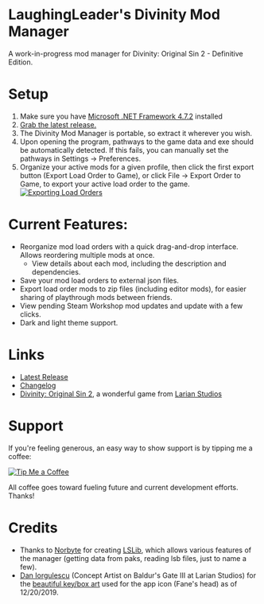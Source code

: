 LaughingLeader's Divinity Mod Manager
=======

A work-in-progress mod manager for Divinity: Original Sin 2 - Definitive Edition.

# Setup

1. Make sure you have [Microsoft .NET Framework 4.7.2](https://dotnet.microsoft.com/download/dotnet-framework/net472) installed
2. [Grab the latest release.](https://github.com/LaughingLeader-DOS2-Mods/DivinityModManager/releases/latest/download/DivinityModManager_Latest.zip)
3. The Divinity Mod Manager is portable, so extract it wherever you wish.
4. Upon opening the program, pathways to the game data and exe should be automatically detected. If this fails, you can manually set the pathways in Settings -> Preferences.
5. Organize your active mods for a given profile, then click the first export button (Export Load Order to Game), or click File -> Export Order to Game, to export your active load order to the game.
 [![Exporting Load Orders](https://i.imgur.com/evJ9ulQl.jpg)](https://i.imgur.com/evJ9ulQ.png)

# Current Features:

* Reorganize mod load orders with a quick drag-and-drop interface. Allows reordering multiple mods at once.
  * View details about each mod, including the description and dependencies.
* Save your mod load orders to external json files.
* Export load order mods to zip files (including editor mods), for easier sharing of playthrough mods between friends.
* View pending Steam Workshop mod updates and update with a few clicks.
* Dark and light theme support.

# Links

* [Latest Release](https://github.com/LaughingLeader-DOS2-Mods/DivinityModManager/releases/latest)
* [Changelog](https://github.com/LaughingLeader-DOS2-Mods/DivinityModManager/wiki/Changelog)
* [Divinity: Original Sin 2](http://store.steampowered.com/app/435150/Divinity_Original_Sin_2/), a wonderful game from [Larian Studios](http://larian.com/)

# Support

If you're feeling generous, an easy way to show support is by tipping me a coffee:

[![Tip Me a Coffee](https://i.imgur.com/NkmwXff.png)](https://ko-fi.com/LaughingLeader)

All coffee goes toward fueling future and current development efforts. Thanks!

# Credits

* Thanks to [Norbyte](https://github.com/Norbyte) for creating [LSLib](https://github.com/Norbyte/lslib), which allows various features of the manager (getting data from paks, reading lsb files, just to name a few).
* [Dan Iorgulescu](https://www.artstation.com/daniorgulescu) (Concept Artist on Baldur's Gate III at Larian Studios) for the [beautiful key/box art](https://www.artstation.com/artwork/mV159) used for the app icon (Fane's head) as of 12/20/2019.
